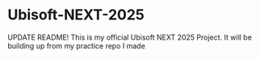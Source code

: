# Ubisoft-NEXT-2025
UPDATE README! This is my official Ubisoft NEXT 2025 Project. It will be building up from my practice repo I made
